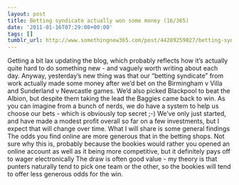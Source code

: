 ```yaml
---
layout: post
title: Betting syndicate actually won some money (16/365)
date: '2011-01-16T07:29:00+00:00'
tags: []
tumblr_url: http://www.somethingnew365.com/post/44289259027/betting-syndicate-actually-won-some-money-163
---
```

Getting a bit lax updating the blog, which probably reflects how it’s actually quite hard to do something new - and vaguely worth writing about each day.
Anyway, yesterday’s new thing was that our “betting syndicate” from work actually made some money after we’d bet on the Birmingham v Villa and Sunderland v Newcastle games. We’d also picked Blackpool to beat the Albion, but despite them taking the lead the Baggies came back to win.
As you can imagine from a bunch of nerds, we do have a system to help us choose our bets - which is obviously top secret ;-) We’ve only just started, and have made a modest profit overall so far on a few investments, but I expect that will change over time.
What I will share is some general findings
The odds you find online are more generous that in the betting shops. Not sure why this is, probably because the bookies would rather you opened an online account as well as it being more competitive, but it definitely pays off to wager electronically
The draw is often good value - my theory is that punters naturally tend to pick one team or the other, so the bookies will tend to offer less generous odds for the win.
